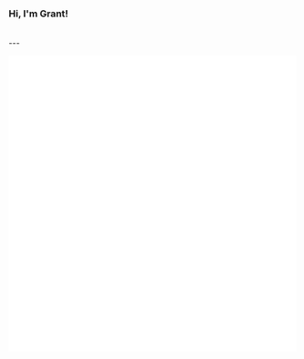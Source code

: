 ### Hi, I'm Grant!


<br>
---
<br>
<p align="center"><img align="center" src="https://github.com/GrantBGreat/GrantBGreat/blob/main/github-metrics.svg"></img></p>
